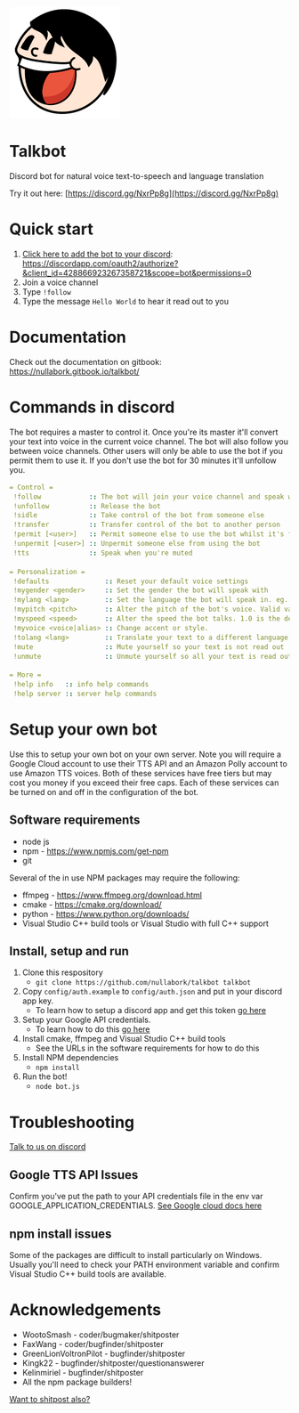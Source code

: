 [logo]: https://raw.githubusercontent.com/nullabork/artwork/master/talkbot/face/png/face_200.png "Talkbot"
![alt text](https://raw.githubusercontent.com/nullabork/artwork/master/talkbot/face/png/face_200.png "Talkbot")
# Talkbot
Discord bot for natural voice text-to-speech and language translation


Try it out here: [https://discord.gg/NxrPp8g](https://discord.gg/NxrPp8g)


# Quick start 

1. [Click here to add the bot to your discord](https://discordapp.com/oauth2/authorize?&client_id=428866923267358721&scope=bot&permissions=0): https://discordapp.com/oauth2/authorize?&client_id=428866923267358721&scope=bot&permissions=0
2. Join a voice channel
3. Type `!follow`
4. Type the message `Hello World` to hear it read out to you

# Documentation

Check out the documentation on gitbook: https://nullabork.gitbook.io/talkbot/

# Commands in discord
The bot requires a master to control it. Once you're its master it'll convert your text into voice in the current voice channel. The bot will also follow you between voice channels. Other users will only be able to use the bot if you permit them to use it. If you don't use the bot for 30 minutes it'll unfollow you.
```yaml
= Control =
 !follow            :: The bot will join your voice channel and speak what you write
 !unfollow          :: Release the bot
 !sidle             :: Take control of the bot from someone else
 !transfer          :: Transfer control of the bot to another person
 !permit [<user>]   :: Permit someone else to use the bot whilst it's following you
 !unpermit [<user>] :: Unpermit someone else from using the bot
 !tts               :: Speak when you're muted 

= Personalization =
 !defaults              :: Reset your default voice settings
 !mygender <gender>     :: Set the gender the bot will speak with
 !mylang <lang>         :: Set the language the bot will speak in. eg. en-AU, gb, en-US, fr, jp etc.
 !mypitch <pitch>       :: Alter the pitch of the bot's voice. Valid values are -20 to 20
 !myspeed <speed>       :: Alter the speed the bot talks. 1.0 is the default. Valid values are 0.25 to 4.0
 !myvoice <voice|alias> :: Change accent or style.
 !tolang <lang>         :: Translate your text to a different language eg. en, fr, jp, de etc.
 !mute                  :: Mute yourself so your text is not read out
 !unmute                :: Unmute yourself so all your text is read out

= More =
 !help info   :: info help commands
 !help server :: server help commands
```
# Setup your own bot
Use this to setup your own bot on your own server. 
Note you will require a Google Cloud account to use their TTS API and an Amazon Polly account to use Amazon TTS voices.
Both of these services have free tiers but may cost you money if you exceed their free caps. 
Each of these services can be turned on and off in the configuration of the bot.

## Software requirements
- node js 
- npm - https://www.npmjs.com/get-npm
- git 

Several of the in use NPM packages may require the following:
- ffmpeg - https://www.ffmpeg.org/download.html
- cmake - https://cmake.org/download/
- python - https://www.python.org/downloads/
- Visual Studio C++ build tools or Visual Studio with full C++ support

## Install, setup and run
1. Clone this respository 
    * `git clone https://github.com/nullabork/talkbot talkbot`  
2. Copy `config/auth.example` to `config/auth.json` and put in your discord app key. 
    * To learn how to setup a discord app and get this token [go here](https://github.com/reactiflux/discord-irc/wiki/Creating-a-discord-bot-&-getting-a-token)
3. Setup your Google API credentials. 
    * To learn how to do this [go here](https://cloud.google.com/text-to-speech/docs/quickstart-client-libraries)
4. Install cmake, ffmpeg and Visual Studio C++ build tools 
    * See the URLs in the software requirements for how to do this
5. Install NPM dependencies
    * `npm install` 
6. Run the bot! 
    * `node bot.js`

# Troubleshooting 

[Talk to us on discord](https://discord.gg/NxrPp8g)

## Google TTS API Issues

Confirm you've put the path to your API credentials file in the env var GOOGLE_APPLICATION_CREDENTIALS. [See Google cloud docs here](https://cloud.google.com/text-to-speech/docs/quickstart-client-libraries) 

## npm install issues

Some of the packages are difficult to install particularly on Windows.
Usually you'll need to check your PATH environment variable and confirm Visual Studio C++ build tools are available.

# Acknowledgements
* WootoSmash - coder/bugmaker/shitposter
* FaxWang - coder/bugfinder/shitposter
* GreenLionVoltronPilot - bugfinder/shitposter
* Kingk22 - bugfinder/shitposter/questionanswerer
* Kelinmiriel - bugfinder/shitposter
* All the npm package builders! 

[Want to shitpost also?](https://discord.gg/NxrPp8g)
